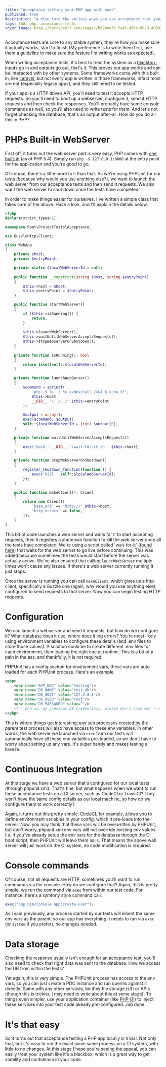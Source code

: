 ```yaml
---
title: "Acceptance testing your PHP app with ease"
published: true
description: "A dive into the various ways you can acceptance test your apps in PHP"
tags: tdd, php, acceptance-tests
cover_image: http://barryosull.com/images/b02b4a32-fa43-456b-8b29-40692678376e.jpg
---
```


Acceptance tests are core to any stable system, they're how you make sure it actually works, start to finish (My preference is to write them first, use them a guideline to make sure the feature I'm writing works as expected).

When writing acceptance tests, it's best to treat the system as a [blackbox](http://softwaretestingfundamentals.com/acceptance-testing/), inputs go in and outputs go out, that's it. This proves our app works and can be interacted with by other systems. Some frameworks come with this built in, like [Laravel](https://laravel.com/), but not every app is written in those frameworks, infact most are not (especially legacy apps), and they still need to be tested.

If your app is a HTTP driven API, you'll need to test it accepts HTTP requests. So you'll need to boot up a webserver, configure it, send it HTTP requests and then check the responses. You'll probably have some console commands as well, so you'll also need to write tests for them. And let's not forget checking the database, that's an output after-all. 
How do you do all this in PHP?

# PHPs Built-in WebServer
First off, it turns out the web server part is very easy, PHP comes with [one built-in](http://php.net/manual/en/features.commandline.webserver.php) (as of PHP 5.4). Simply run `php -S 127.0.0.1:8000` at the entry point for the application and you're good to go.

Of course, there's a little more to it than that. As we're using PHPUnit for our tests (because why would you use anything else?), we want to launch the web server from our acceptance tests and then send it requests. We also want the web server to shut down once the tests have completed. 

In order to make things easier for ourselves, I've written a simple class that takes care of the above. Have a look, and I'll explain the details below.

```php
<?php
declare(strict_types=1);

namespace Root\ProjectTests\Acceptance;

use GuzzleHttp\Client;

class WebApp
{
    private $host;
    private $entryPoint;

    private static $localWebServerId = null;
    
    public function __construct(string $host, string $entryPoint) 
    {
        $this->host = $host;
        $this->entryPoint = $entryPoint;
    }

    public function startWebServer()
    {
        if ($this->isRunning()) {
            return;
        }
                
        $this->launchWebServer();
        $this->waitUntilWebServerAcceptsRequests();
        $this->stopWebserverOnShutdown();
    }
    
    private function isRunning(): bool
    {
        return isset(self::$localWebServerId);
    }

    private function launchWebServer()
    {
        $command = sprintf(
            'php -S %s -t %s >/dev/null 2>&1 & echo $!',
            $this->host,
            __DIR__.'/../../'.$this->entryPoint
        );

        $output = array();
        exec($command, $output);
        self::$localWebServerId = (int) $output[0];
    }

    private function waitUntilWebServerAcceptsRequests()
    {
        exec('bash '.__DIR__.'/wait-for-it.sh '.$this->host);
    }

    private function stopWebServerOnShutdown()
    {
        register_shutdown_function(function () {
            exec('kill '.self::$localWebServerId);
        });
    }

    public function makeClient(): Client
    {
        return new Client([
            'base_uri' => 'http://'.$this->host,
            'http_errors' => false,
        ]);
    }
}
```
This bit of code launches a web server and waits for it to start accepting requests, then it registers a shutdown function to kill the web server once all the tests have completed. We're using a script called 'wait-for-it' ([found here](https://github.com/vishnubob/wait-for-it)) that waits for the web server to go live before continuing. This was added because sometimes the tests would start before the server was actually active. We've also ensured that calling `launchWebServer` multiple times won't cause any issues. If there's a web server currently running it just stops.

Once the server is running you can call `makeClient`, which gives us a http client, specifically a Guzzle one (again, why would you use anything else), configured to send requests to that server. Now you can begin testing HTTP requests.

# Configuration
We can launch a webserver and send it requests, but how do we configure it? What database does it use, where does it log errors? You're most likely using environment variables to configure these details (and .env files to store those values). A solution could be to create different .env files for each environment, then loading the right one at runtime. This is a bit of a pain in the ass, and thankfully, it is not required.

PHPUnit has a config section for environment vars, these vars are auto loaded for each PHPUnit process. Here's an example.

```xml
<php>
    <env name="APP_ENV" value="testing"/>
    <env name="DB_NAME" value="test_db"/>
    <env name="DB_HOST" value="127.0.0.1"/>
    <env name="DB_USER" value="root"/>
    <env name="DB_PASSWORD" value=""/>
    <!-- Ohh no, my precious DB credentials, please don't hack me! -->
</php>
```

This is where things get interesting; any sub processes created by the parent test process will also have access to these env variables. In other words, the web server we launched via `exec` from our tests will automatically have all these env variables pre-loaded, so we don't have to worry about setting up any vars. It's super handy and makes testing a breeze.

# Continuous Integration
At this stage we have a web server that's configured for our local tests (through phpunit.xml). That's fine, but what happens when we want to run these acceptance tests on a CI server, such as CircleCI or TravisCI? They won't have the same config details as our local machine, so how do we configure them to work correctly?

Again, it turns out this pretty simple. [CircleCI](https://circleci.com/), for example, allows you to define environment variables in your config, which it pre-loads into the server. Now, you may think that these vars will be overwritten by PHPUnit, but don't worry, phpunit.xml env vars will not override existing env values. I.e. If you've already setup the env vars for the database through the CI boot script, then PHPUnit will leave them as is. That means the above web server will just work on the CI system, no code modification is required.

# Console commands
Of course, not all requests are HTTP, sometimes you'll want to run commands via the console. How do we configure that? Again, this is pretty simple, we run the command via `exec` from within our test code. For instance, here's a symfony style command call.

```php
exec("php bin/console app:create-user");
```
As I said previously, any process started by our tests will inherit the same env vars as the parent, so our app has everything it needs to run via `exec` (or `system` if you prefer), no changes needed.

# Data storage
Checking the response usually isn't enough for an acceptance test, you'll also need to check that right data was sent to the database. How we access the DB from within the tests? 

Yet again, this is very simple. The PHPUnit process has access to the env vars, so you can just create a PDO instance and run queries against it directly. Same with any other services, be they file storage (s3) or APIs (though this is trickier, I may need to write about this at some stage). To things even simpler, use your application container (like [PHP-DI](http://php-di.org/)) to inject these services into your test code already pre-configured. Job done.

# It's that easy
So it turns out that acceptance testing a PHP app locally is trivial. Not only that, but it's easy to run the exact same same process on a CI system, with little to no changes. At this stage I hope you're seeing the appeal, you can easily treat your system like it's a blackbox, which is a great way to get stability and confidence in your code.
